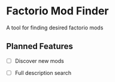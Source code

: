 # Factorio Mod Finder

A tool for finding desired factorio mods

## Planned Features

* [ ] Discover new mods

* [ ] Full description search